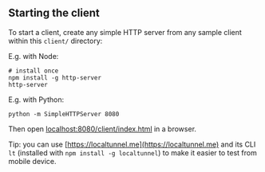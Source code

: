 ## Starting the client

To start a client, create any simple HTTP server from any sample client within this `client/` directory:

E.g. with Node:

```
# install once
npm install -g http-server
http-server
```

E.g. with Python:

```
python -m SimpleHTTPServer 8080
```

Then open [localhost:8080/client/index.html](http://localhost:8080/client/index.html) in a browser.

Tip: you can use [https://localtunnel.me](https://localtunnel.me) and its CLI `lt` (installed with `npm install -g localtunnel`) to make it easier to test from mobile device.
